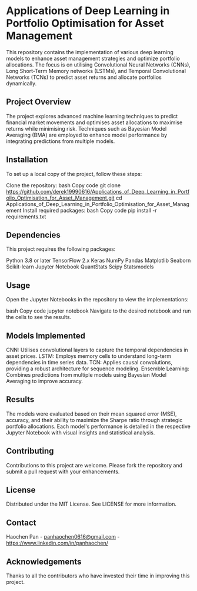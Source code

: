 # Applications of Deep Learning in Portfolio Optimisation for Asset Management
This repository contains the implementation of various deep learning models to enhance asset management strategies and optimize portfolio allocations. The focus is on utilising Convolutional Neural Networks (CNNs), Long Short-Term Memory networks (LSTMs), and Temporal Convolutional Networks (TCNs) to predict asset returns and allocate portfolios dynamically.

## Project Overview
The project explores advanced machine learning techniques to predict financial market movements and optimises asset allocations to maximise returns while minimising risk. Techniques such as Bayesian Model Averaging (BMA) are employed to enhance model performance by integrating predictions from multiple models.

## Installation
To set up a local copy of the project, follow these steps:

Clone the repository:
bash
Copy code
git clone https://github.com/derek19990616/Applications_of_Deep_Learning_in_Portfolio_Optimisation_for_Asset_Management.git
cd Applications_of_Deep_Learning_in_Portfolio_Optimisation_for_Asset_Management
Install required packages:
bash
Copy code
pip install -r requirements.txt
## Dependencies
This project requires the following packages:

Python 3.8 or later
TensorFlow 2.x
Keras
NumPy
Pandas
Matplotlib
Seaborn
Scikit-learn
Jupyter Notebook
QuantStats
Scipy
Statsmodels

## Usage
Open the Jupyter Notebooks in the repository to view the implementations:

bash
Copy code
jupyter notebook
Navigate to the desired notebook and run the cells to see the results.

## Models Implemented
CNN: Utilises convolutional layers to capture the temporal dependencies in asset prices.
LSTM: Employs memory cells to understand long-term dependencies in time series data.
TCN: Applies causal convolutions, providing a robust architecture for sequence modeling.
Ensemble Learning: Combines predictions from multiple models using Bayesian Model Averaging to improve accuracy.

## Results
The models were evaluated based on their mean squared error (MSE), accuracy, and their ability to maximize the Sharpe ratio through strategic portfolio allocations. Each model's performance is detailed in the respective Jupyter Notebook with visual insights and statistical analysis.

## Contributing
Contributions to this project are welcome. Please fork the repository and submit a pull request with your enhancements.

## License
Distributed under the MIT License. See LICENSE for more information.

## Contact
Haochen Pan - panhaochen0616@gmail.com - https://www.linkedin.com/in/panhaochen/

## Acknowledgements
Thanks to all the contributors who have invested their time in improving this project.

